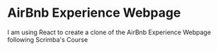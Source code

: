 # AirBnb Experience Webpage 

I am using React to create a clone of the AirBnb Experience Webpage following Scrimba's Course
